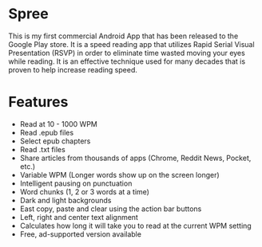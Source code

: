 Spree
=====
This is my first commercial Android App that has been released to the Google Play store. It is a speed reading app that utilizes Rapid Serial Visual Presentation (RSVP) in order to eliminate time wasted moving your eyes while reading. It is an effective technique used for many decades that is proven to help increase reading speed.

# Features
* Read at 10 - 1000 WPM
* Read .epub files
* Select epub chapters
* Read .txt files
* Share articles from thousands of apps (Chrome, Reddit News, Pocket, etc.)
* Variable WPM (Longer words show up on the screen longer)
* Intelligent pausing on punctuation
* Word chunks (1, 2 or 3 words at a time)
* Dark and light backgrounds
* East copy, paste and clear using the action bar buttons
* Left, right and center text alignment
* Calculates how long it will take you to read at the current WPM setting
* Free, ad-supported version available
